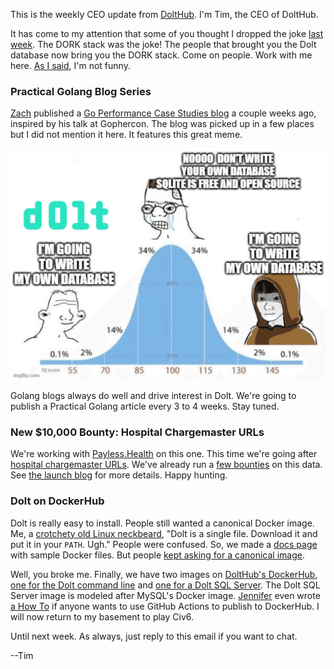 This is the weekly CEO update from [DoltHub](https://www.dolthub.com/). I'm Tim, the CEO of DoltHub. 

It has come to my attention that some of you thought I dropped the joke [last week](https://mailchi.mp/dolthub.com/tims-weekly-dolthub-update-n5f023c6xj-9196731). The DORK stack was the joke! The people that brought you the Dolt database now bring you the DORK stack. Come on people. Work with me here. [As I said](https://mailchi.mp/dolthub.com/tims-weekly-dolthub-update-n5f023c6xj-9179619), I'm not funny.

### Practical Golang Blog Series

[Zach](https://www.dolthub.com/team#zach) published a [Go Performance Case Studies blog](https://www.dolthub.com/blog/2022-10-14-golang-performance-case-studies/) a couple weeks ago, inspired by his talk at Gophercon. The blog was picked up in a few places but I did not mention it here. It features this great meme.

[![Dolt Bell Curve](../images/dolt-bell-curve.png)](https://www.dolthub.com/blog/2022-10-14-golang-performance-case-studies/)

Golang blogs always do well and drive interest in Dolt. We're going to publish a Practical Golang article every 3 to 4 weeks. Stay tuned.

### New $10,000 Bounty: Hospital Chargemaster URLs

We're working with [Payless.Health](https://payless.health/) on this one. This time we're going after [hospital chargemaster URLs](https://www.dolthub.com/repositories/onefact/paylesshealth). We've already run a [few bounties](https://www.dolthub.com/profile/discover?q=hospital-price-transparency) on this data. See [the launch blog]() for more details. Happy hunting.

### Dolt on DockerHub

Dolt is really easy to install. People still wanted a canonical Docker image. Me, a [crotchety old Linux neckbeard](https://www.google.com/search?q=neckbeard), "Dolt is a single file. Download it and put it in your `PATH`. Ugh." People were confused. So, we made a [docs page](https://docs.dolthub.com/introduction/installation/docker) with sample Docker files. But people [kept asking for a canonical image](https://github.com/dolthub/dolt/issues/1897).

Well, you broke me. Finally, we have two images on [DoltHub's DockerHub](https://hub.docker.com/u/dolthub), [one for the Dolt command line](https://hub.docker.com/r/dolthub/dolt) and [one for a Dolt SQL Server](https://hub.docker.com/r/dolthub/dolt-sql-server). The Dolt SQL Server image is modeled after MySQL's Docker image. [Jennifer](https://www.dolthub.com/team#jennifer) even wrote [a How To](https://www.dolthub.com/blog/2022-10-26-publish-releases-on-dockerhub/) if anyone wants to use GitHub Actions to publish to DockerHub. I will now return to my basement to play Civ6.

Until next week. As always, just reply to this email if you want to chat.

--Tim
